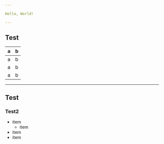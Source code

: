 ```yaml
---

Hello, World!

---
```


## Test

| a | b |
|---|---|
| a | b |
| a | b |
| a | b |

---

## Test

### Test2

* item
  * item
* item
* item
